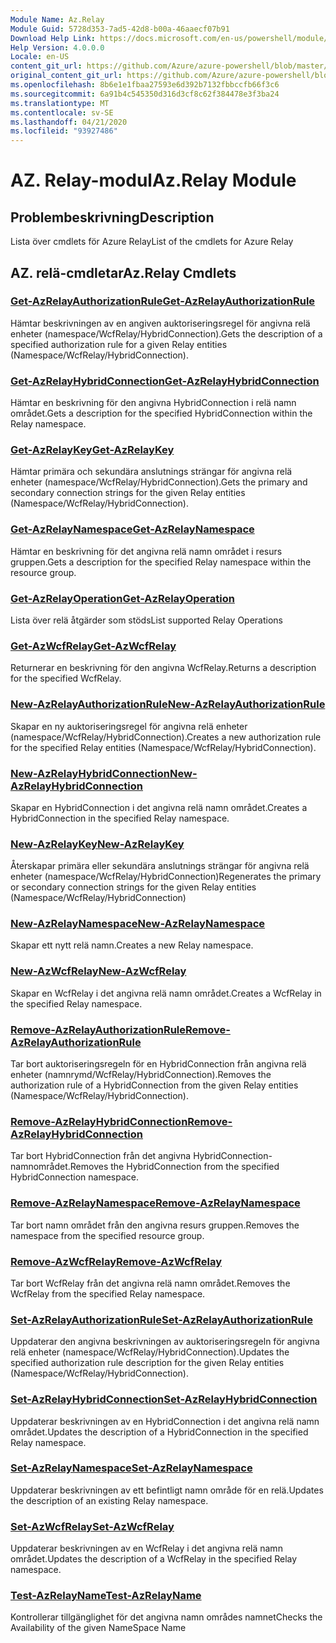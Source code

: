 ```yaml
---
Module Name: Az.Relay
Module Guid: 5728d353-7ad5-42d8-b00a-46aaecf07b91
Download Help Link: https://docs.microsoft.com/en-us/powershell/module/az.relay
Help Version: 4.0.0.0
Locale: en-US
content_git_url: https://github.com/Azure/azure-powershell/blob/master/src/Relay/Relay/help/Az.Relay.md
original_content_git_url: https://github.com/Azure/azure-powershell/blob/master/src/Relay/Relay/help/Az.Relay.md
ms.openlocfilehash: 8b6e1e1fbaa27593e6d392b7132fbbccfb66f3c6
ms.sourcegitcommit: 6a91b4c545350d316d3cf8c62f384478e3f3ba24
ms.translationtype: MT
ms.contentlocale: sv-SE
ms.lasthandoff: 04/21/2020
ms.locfileid: "93927486"
---
```

# <span data-ttu-id="96611-101">AZ. Relay-modul</span><span class="sxs-lookup"><span data-stu-id="96611-101">Az.Relay Module</span></span>
## <span data-ttu-id="96611-102">Problembeskrivning</span><span class="sxs-lookup"><span data-stu-id="96611-102">Description</span></span>
<span data-ttu-id="96611-103">Lista över cmdlets för Azure Relay</span><span class="sxs-lookup"><span data-stu-id="96611-103">List of the cmdlets for Azure Relay</span></span>

## <span data-ttu-id="96611-104">AZ. relä-cmdletar</span><span class="sxs-lookup"><span data-stu-id="96611-104">Az.Relay Cmdlets</span></span>
### [<span data-ttu-id="96611-105">Get-AzRelayAuthorizationRule</span><span class="sxs-lookup"><span data-stu-id="96611-105">Get-AzRelayAuthorizationRule</span></span>](Get-AzRelayAuthorizationRule.md)
<span data-ttu-id="96611-106">Hämtar beskrivningen av en angiven auktoriseringsregel för angivna relä enheter (namespace/WcfRelay/HybridConnection).</span><span class="sxs-lookup"><span data-stu-id="96611-106">Gets the description of a specified authorization rule for a given Relay entities (Namespace/WcfRelay/HybridConnection).</span></span>

### [<span data-ttu-id="96611-107">Get-AzRelayHybridConnection</span><span class="sxs-lookup"><span data-stu-id="96611-107">Get-AzRelayHybridConnection</span></span>](Get-AzRelayHybridConnection.md)
<span data-ttu-id="96611-108">Hämtar en beskrivning för den angivna HybridConnection i relä namn området.</span><span class="sxs-lookup"><span data-stu-id="96611-108">Gets a description for the specified HybridConnection within the Relay namespace.</span></span>

### [<span data-ttu-id="96611-109">Get-AzRelayKey</span><span class="sxs-lookup"><span data-stu-id="96611-109">Get-AzRelayKey</span></span>](Get-AzRelayKey.md)
<span data-ttu-id="96611-110">Hämtar primära och sekundära anslutnings strängar för angivna relä enheter (namespace/WcfRelay/HybridConnection).</span><span class="sxs-lookup"><span data-stu-id="96611-110">Gets the primary and secondary connection strings for the given Relay entities (Namespace/WcfRelay/HybridConnection).</span></span>

### [<span data-ttu-id="96611-111">Get-AzRelayNamespace</span><span class="sxs-lookup"><span data-stu-id="96611-111">Get-AzRelayNamespace</span></span>](Get-AzRelayNamespace.md)
<span data-ttu-id="96611-112">Hämtar en beskrivning för det angivna relä namn området i resurs gruppen.</span><span class="sxs-lookup"><span data-stu-id="96611-112">Gets a description for the specified Relay namespace within the resource group.</span></span>

### [<span data-ttu-id="96611-113">Get-AzRelayOperation</span><span class="sxs-lookup"><span data-stu-id="96611-113">Get-AzRelayOperation</span></span>](Get-AzRelayOperation.md)
<span data-ttu-id="96611-114">Lista över relä åtgärder som stöds</span><span class="sxs-lookup"><span data-stu-id="96611-114">List supported Relay Operations</span></span>

### [<span data-ttu-id="96611-115">Get-AzWcfRelay</span><span class="sxs-lookup"><span data-stu-id="96611-115">Get-AzWcfRelay</span></span>](Get-AzWcfRelay.md)
<span data-ttu-id="96611-116">Returnerar en beskrivning för den angivna WcfRelay.</span><span class="sxs-lookup"><span data-stu-id="96611-116">Returns a description for the specified WcfRelay.</span></span>

### [<span data-ttu-id="96611-117">New-AzRelayAuthorizationRule</span><span class="sxs-lookup"><span data-stu-id="96611-117">New-AzRelayAuthorizationRule</span></span>](New-AzRelayAuthorizationRule.md)
<span data-ttu-id="96611-118">Skapar en ny auktoriseringsregel för angivna relä enheter (namespace/WcfRelay/HybridConnection).</span><span class="sxs-lookup"><span data-stu-id="96611-118">Creates a new authorization rule for the specified Relay entities (Namespace/WcfRelay/HybridConnection).</span></span>

### [<span data-ttu-id="96611-119">New-AzRelayHybridConnection</span><span class="sxs-lookup"><span data-stu-id="96611-119">New-AzRelayHybridConnection</span></span>](New-AzRelayHybridConnection.md)
<span data-ttu-id="96611-120">Skapar en HybridConnection i det angivna relä namn området.</span><span class="sxs-lookup"><span data-stu-id="96611-120">Creates a HybridConnection in the specified Relay namespace.</span></span>

### [<span data-ttu-id="96611-121">New-AzRelayKey</span><span class="sxs-lookup"><span data-stu-id="96611-121">New-AzRelayKey</span></span>](New-AzRelayKey.md)
<span data-ttu-id="96611-122">Återskapar primära eller sekundära anslutnings strängar för angivna relä enheter (namespace/WcfRelay/HybridConnection)</span><span class="sxs-lookup"><span data-stu-id="96611-122">Regenerates the primary or secondary connection strings for the given Relay entities (Namespace/WcfRelay/HybridConnection)</span></span>

### [<span data-ttu-id="96611-123">New-AzRelayNamespace</span><span class="sxs-lookup"><span data-stu-id="96611-123">New-AzRelayNamespace</span></span>](New-AzRelayNamespace.md)
<span data-ttu-id="96611-124">Skapar ett nytt relä namn.</span><span class="sxs-lookup"><span data-stu-id="96611-124">Creates a new Relay namespace.</span></span>

### [<span data-ttu-id="96611-125">New-AzWcfRelay</span><span class="sxs-lookup"><span data-stu-id="96611-125">New-AzWcfRelay</span></span>](New-AzWcfRelay.md)
<span data-ttu-id="96611-126">Skapar en WcfRelay i det angivna relä namn området.</span><span class="sxs-lookup"><span data-stu-id="96611-126">Creates a WcfRelay in the specified Relay namespace.</span></span>

### [<span data-ttu-id="96611-127">Remove-AzRelayAuthorizationRule</span><span class="sxs-lookup"><span data-stu-id="96611-127">Remove-AzRelayAuthorizationRule</span></span>](Remove-AzRelayAuthorizationRule.md)
<span data-ttu-id="96611-128">Tar bort auktoriseringsregeln för en HybridConnection från angivna relä enheter (namnrymd/WcfRelay/HybridConnection).</span><span class="sxs-lookup"><span data-stu-id="96611-128">Removes the authorization rule of a HybridConnection from the given Relay entities (Namespace/WcfRelay/HybridConnection).</span></span>

### [<span data-ttu-id="96611-129">Remove-AzRelayHybridConnection</span><span class="sxs-lookup"><span data-stu-id="96611-129">Remove-AzRelayHybridConnection</span></span>](Remove-AzRelayHybridConnection.md)
<span data-ttu-id="96611-130">Tar bort HybridConnection från det angivna HybridConnection-namnområdet.</span><span class="sxs-lookup"><span data-stu-id="96611-130">Removes the HybridConnection from the specified HybridConnection namespace.</span></span>

### [<span data-ttu-id="96611-131">Remove-AzRelayNamespace</span><span class="sxs-lookup"><span data-stu-id="96611-131">Remove-AzRelayNamespace</span></span>](Remove-AzRelayNamespace.md)
<span data-ttu-id="96611-132">Tar bort namn området från den angivna resurs gruppen.</span><span class="sxs-lookup"><span data-stu-id="96611-132">Removes the namespace from the specified resource group.</span></span> 

### [<span data-ttu-id="96611-133">Remove-AzWcfRelay</span><span class="sxs-lookup"><span data-stu-id="96611-133">Remove-AzWcfRelay</span></span>](Remove-AzWcfRelay.md)
<span data-ttu-id="96611-134">Tar bort WcfRelay från det angivna relä namn området.</span><span class="sxs-lookup"><span data-stu-id="96611-134">Removes the WcfRelay from the specified Relay namespace.</span></span>

### [<span data-ttu-id="96611-135">Set-AzRelayAuthorizationRule</span><span class="sxs-lookup"><span data-stu-id="96611-135">Set-AzRelayAuthorizationRule</span></span>](Set-AzRelayAuthorizationRule.md)
<span data-ttu-id="96611-136">Uppdaterar den angivna beskrivningen av auktoriseringsregeln för angivna relä enheter (namespace/WcfRelay/HybridConnection).</span><span class="sxs-lookup"><span data-stu-id="96611-136">Updates the specified authorization rule description for the given Relay entities (Namespace/WcfRelay/HybridConnection).</span></span>

### [<span data-ttu-id="96611-137">Set-AzRelayHybridConnection</span><span class="sxs-lookup"><span data-stu-id="96611-137">Set-AzRelayHybridConnection</span></span>](Set-AzRelayHybridConnection.md)
<span data-ttu-id="96611-138">Uppdaterar beskrivningen av en HybridConnection i det angivna relä namn området.</span><span class="sxs-lookup"><span data-stu-id="96611-138">Updates the description of a HybridConnection in the specified Relay namespace.</span></span>

### [<span data-ttu-id="96611-139">Set-AzRelayNamespace</span><span class="sxs-lookup"><span data-stu-id="96611-139">Set-AzRelayNamespace</span></span>](Set-AzRelayNamespace.md)
<span data-ttu-id="96611-140">Uppdaterar beskrivningen av ett befintligt namn område för en relä.</span><span class="sxs-lookup"><span data-stu-id="96611-140">Updates the description of an existing Relay namespace.</span></span>

### [<span data-ttu-id="96611-141">Set-AzWcfRelay</span><span class="sxs-lookup"><span data-stu-id="96611-141">Set-AzWcfRelay</span></span>](Set-AzWcfRelay.md)
<span data-ttu-id="96611-142">Uppdaterar beskrivningen av en WcfRelay i det angivna relä namn området.</span><span class="sxs-lookup"><span data-stu-id="96611-142">Updates the description of a WcfRelay in the specified Relay namespace.</span></span>

### [<span data-ttu-id="96611-143">Test-AzRelayName</span><span class="sxs-lookup"><span data-stu-id="96611-143">Test-AzRelayName</span></span>](Test-AzRelayName.md)
<span data-ttu-id="96611-144">Kontrollerar tillgänglighet för det angivna namn områdes namnet</span><span class="sxs-lookup"><span data-stu-id="96611-144">Checks the Availability of the given NameSpace Name</span></span>

